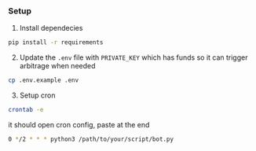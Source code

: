 ### Setup

1. Install dependecies

```sh
pip install -r requirements
```

2. Update the `.env` file with `PRIVATE_KEY` which has funds so it can trigger arbitrage when needed

```sh
cp .env.example .env
```

3. Setup cron

```sh
crontab -e
```

it should open cron config, paste at the end

```sh
0 */2 * * * python3 /path/to/your/script/bot.py
```
